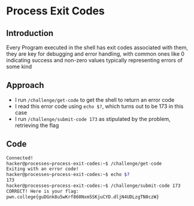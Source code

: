 # Process Exit Codes
## Introduction
Every Program executed in the shell has exit codes associated with them, they are key for debugging and error handling, with common ones like 0
indicating success and non-zero values typically representing errors of some kind
## Approach
- I run `/challenge/get-code` to get the shell to return an error code
- I read this error code using `echo $?`, which turns out to be 173 in this case
- I run `/challenge/submit-code 173` as stipulated by the problem, retrieving the flag
## Code
```bash
Connected!
hacker@processes~process-exit-codes:~$ /challenge/get-code
Exiting with an error code!
hacker@processes~process-exit-codes:~$ echo $?
173
hacker@processes~process-exit-codes:~$ /challenge/submit-code 173
CORRECT! Here is your flag:
pwn.college{guDGnk8u5wKrf860Nxm5SKjuCYD.dljN4UDLzgTN0czW}
```

